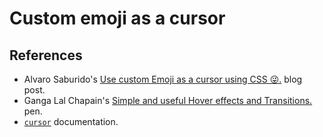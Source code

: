 # Custom emoji as a cursor

## References

- Alvaro Saburido's [Use custom Emoji as a cursor using CSS 😜.](https://alvarosaburido.dev/blog/use-custom-emoji-as-a-cursor-with-css) blog post.
- Ganga Lal Chapain's [Simple and useful Hover effects and Transitions.](https://codepen.io/yvana/pen/XWJMKxg) pen.
- [`cursor`](https://developer.mozilla.org/en-US/docs/Web/CSS/cursor) documentation.
